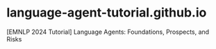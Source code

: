 # language-agent-tutorial.github.io
[EMNLP 2024 Tutorial] Language Agents: Foundations, Prospects, and Risks
